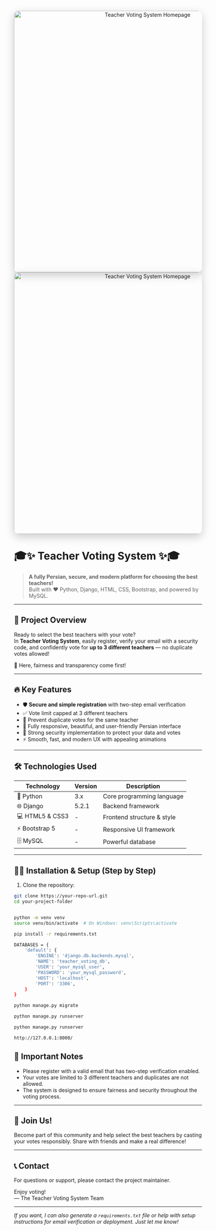 <p align="center">
  <img src="static/images/screencapture-127-0-0-6-7500-2025-05-17-09_25_21.png" alt="Teacher Voting System Homepage" width="700" style="border-radius: 12px; box-shadow: 0 8px 24px rgba(0,0,0,0.2);" />
  <img src="static/images/screencapture-127-0-0-6-7500-2025-05-17-09_25_57.png" alt="Teacher Voting System Homepage" width="700" style="border-radius: 12px; box-shadow: 0 8px 24px rgba(0,0,0,0.2);" />
</p>

# 🎓✨ Teacher Voting System ✨🎓

> **A fully Persian, secure, and modern platform for choosing the best teachers!**  
> Built with ❤️ Python, Django, HTML, CSS, Bootstrap, and powered by MySQL.

---

## 🚀 Project Overview

Ready to select the best teachers with your vote?  
In **Teacher Voting System**, easily register, verify your email with a security code, and confidently vote for **up to 3 different teachers** — no duplicate votes allowed!

🌟 Here, fairness and transparency come first!

---

## 🔥 Key Features

- 🛡️ **Secure and simple registration** with two-step email verification  
- ✅ Vote limit capped at 3 different teachers  
- 🚫 Prevent duplicate votes for the same teacher  
- 📱 Fully responsive, beautiful, and user-friendly Persian interface  
- 🔐 Strong security implementation to protect your data and votes  
- ⚡ Smooth, fast, and modern UX with appealing animations  

---

## 🛠 Technologies Used

| Technology      | Version       | Description                 |
|-----------------|---------------|-----------------------------|
| 🐍 Python       | 3.x           | Core programming language   |
| 🌐 Django       | 5.2.1         | Backend framework           |
| 💻 HTML5 & CSS3 | -             | Frontend structure & style  |
| ⚡ Bootstrap 5   | -             | Responsive UI framework     |
| 🗄️ MySQL        | -             | Powerful database           |

---

## 🧑‍💻 Installation & Setup (Step by Step)

1. Clone the repository:  
```bash
git clone https://your-repo-url.git
cd your-project-folder


python -m venv venv
source venv/bin/activate  # On Windows: venv\Scripts\activate

pip install -r requirements.txt

DATABASES = {
    'default': {
        'ENGINE': 'django.db.backends.mysql',
        'NAME': 'teacher_voting_db',
        'USER': 'your_mysql_user',
        'PASSWORD': 'your_mysql_password',
        'HOST': 'localhost',
        'PORT': '3306',
    }
}

python manage.py migrate

python manage.py runserver

python manage.py runserver

http://127.0.0.1:8000/
```
## 🔐 Important Notes

- Please register with a valid email that has two-step verification enabled.
- Your votes are limited to 3 different teachers and duplicates are not allowed.
- The system is designed to ensure fairness and security throughout the voting process.

---

## 🎉 Join Us!

Become part of this community and help select the best teachers by casting your votes responsibly. Share with friends and make a real difference!

---

## 📞 Contact

For questions or support, please contact the project maintainer.

Enjoy voting!  
— The Teacher Voting System Team

---

*If you want, I can also generate a `requirements.txt` file or help with setup instructions for email verification or deployment. Just let me know!*

